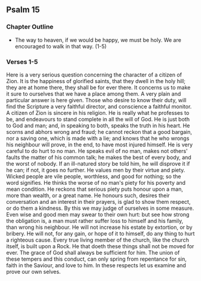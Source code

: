 ## Psalm 15

### Chapter Outline

- The way to heaven, if we would be happy, we must be holy. We are encouraged to walk in that way. (1-5)

### Verses 1-5

Here is a very serious question concerning the character of a citizen of Zion. It is the happiness of glorified saints, that they dwell in the holy hill; they are at home there, they shall be for ever there. It concerns us to make it sure to ourselves that we have a place among them. A very plain and particular answer is here given. Those who desire to know their duty, will find the Scripture a very faithful director, and conscience a faithful monitor. A citizen of Zion is sincere in his religion. He is really what he professes to be, and endeavours to stand complete in all the will of God. He is just both to God and man; and, in speaking to both, speaks the truth in his heart. He scorns and abhors wrong and fraud; he cannot reckon that a good bargain, nor a saving one, which is made with a lie; and knows that he who wrongs his neighbour will prove, in the end, to have most injured himself. He is very careful to do hurt to no man. He speaks evil of no man, makes not others' faults the matter of his common talk; he makes the best of every body, and the worst of nobody. If an ill-natured story be told him, he will disprove it if he can; if not, it goes no further. He values men by their virtue and piety. Wicked people are vile people, worthless, and good for nothing; so the word signifies. He thinks the worse of no man's piety for his poverty and mean condition. He reckons that serious piety puts honour upon a man, more than wealth, or a great name. He honours such, desires their conversation and an interest in their prayers, is glad to show them respect, or do them a kindness. By this we may judge of ourselves in some measure. Even wise and good men may swear to their own hurt: but see how strong the obligation is, a man must rather suffer loss to himself and his family, than wrong his neighbour. He will not increase his estate by extortion, or by bribery. He will not, for any gain, or hope of it to himself, do any thing to hurt a righteous cause. Every true living member of the church, like the church itself, is built upon a Rock. He that doeth these things shall not be moved for ever. The grace of God shall always be sufficient for him. The union of these tempers and this conduct, can only spring from repentance for sin, faith in the Saviour, and love to him. In these respects let us examine and prove our own selves.


